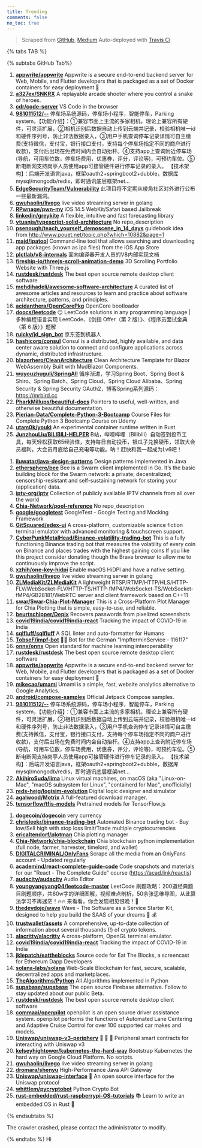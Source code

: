```yaml
---
title: Trending
comments: false
no_toc: true
---
```


> Scraped from [GitHub](https://github.com/trending), [Medium](https://medium.com/topic/popular)
Auto-deployed with [Travis Ci](https://travis-ci.org/)

{% tabs TAB %}
<!-- tab GitHub -->
{% subtabs GitHub Tab%}
<!-- tab Daily -->
1. [**appwrite/appwrite**](https://github.com/appwrite/appwrite)
Appwrite is a secure end-to-end backend server for Web, Mobile, and Flutter developers that is packaged as a set of Docker containers for easy deployment 🚀
2. [**a327ex/SNKRX**](https://github.com/a327ex/SNKRX)
A replayable arcade shooter where you control a snake of heroes.
3. [**cdr/code-server**](https://github.com/cdr/code-server)
VS Code in the browser
4. [**981011512/--**](https://github.com/981011512/--)
停车场系统源码，停车场小程序，智能停车，Parking system，【功能介绍】：①兼容市面上主流的多家相机，理论上兼容所有硬件，可灵活扩展，②相机识别后数据自动上传到云端并记录，校验相机唯一id和硬件序列号，防止非法数据录入，③用户手机查询停车记录详情可自主缴费(支持微信，支付宝，银行接口支付，支持每个停车场指定不同的商户进行收款)，支付后出场在免费时间内会自动抬杆。④支持app上查询附近停车场(导航，可用车位数，停车场费用，优惠券，评分，评论等)，可预约车位。⑤断电断网支持岗亭人员使用app可接管硬件进行停车记录的录入。 【技术架构】：后端开发语言java，框架oauth2+springboot2+dubble，数据库mysql/mongodb/redis，即时通讯底层框架net…
5. [**EdgeSecurityTeam/Vulnerability**](https://github.com/EdgeSecurityTeam/Vulnerability)
此项目将不定期从棱角社区对外进行公布一些最新漏洞。
6. [**gwuhaolin/livego**](https://github.com/gwuhaolin/livego)
live video streaming server in golang
7. [**RPwnage/pwn-my**](https://github.com/RPwnage/pwn-my)
iOS 14.5 WebKit/Safari based Jailbreak
8. [**linkedin/greykite**](https://github.com/linkedin/greykite)
A flexible, intuitive and fast forecasting library
9. [**vtuanjs/typescript-solid-architecture**](https://github.com/vtuanjs/typescript-solid-architecture)
No repo_description
10. [**psenough/teach_yourself_demoscene_in_14_days**](https://github.com/psenough/teach_yourself_demoscene_in_14_days)
guidebook idea from http://www.pouet.net/topic.php?which=10882&page=1
11. [**majd/ipatool**](https://github.com/majd/ipatool)
Command-line tool that allows searching and downloading app packages (known as ipa files) from the iOS App Store
12. [**plctlab/v8-internals**](https://github.com/plctlab/v8-internals)
面向编译器开发人员的V8内部实现文档
13. [**fireship-io/threejs-scroll-animation-demo**](https://github.com/fireship-io/threejs-scroll-animation-demo)
3D Scrolling Portfolio Website with Three.js
14. [**rustdesk/rustdesk**](https://github.com/rustdesk/rustdesk)
The best open source remote desktop client software
15. [**mehdihadeli/awesome-software-architecture**](https://github.com/mehdihadeli/awesome-software-architecture)
A curated list of awesome articles and resources to learn and practice about software architecture, patterns, and principles.
16. [**acidanthera/OpenCorePkg**](https://github.com/acidanthera/OpenCorePkg)
OpenCore bootloader
17. [**doocs/leetcode**](https://github.com/doocs/leetcode)
😏 LeetCode solutions in any programming language | 多种编程语言实现 LeetCode、《剑指 Offer（第 2 版）》、《程序员面试金典（第 6 版）》题解
18. [**ruicky/jd_sign_bot**](https://github.com/ruicky/jd_sign_bot)
京东签到机器人
19. [**hashicorp/consul**](https://github.com/hashicorp/consul)
Consul is a distributed, highly available, and data center aware solution to connect and configure applications across dynamic, distributed infrastructure.
20. [**blazorhero/CleanArchitecture**](https://github.com/blazorhero/CleanArchitecture)
Clean Architecture Template for Blazor WebAssembly Built with MudBlazor Components.
21. [**wuyouzhuguli/SpringAll**](https://github.com/wuyouzhuguli/SpringAll)
循序渐进，学习Spring Boot、Spring Boot & Shiro、Spring Batch、Spring Cloud、Spring Cloud Alibaba、Spring Security & Spring Security OAuth2，博客Spring系列源码：https://mrbird.cc
22. [**PharkMillups/beautiful-docs**](https://github.com/PharkMillups/beautiful-docs)
Pointers to useful, well-written, and otherwise beautiful documentation.
23. [**Pierian-Data/Complete-Python-3-Bootcamp**](https://github.com/Pierian-Data/Complete-Python-3-Bootcamp)
Course Files for Complete Python 3 Bootcamp Course on Udemy
24. [**utam0k/youki**](https://github.com/utam0k/youki)
An experimental container runtime written in Rust
25. [**JunzhouLiu/BILIBILI-HELPER**](https://github.com/JunzhouLiu/BILIBILI-HELPER)
B站，哔哩哔哩（Bilibili）自动签到投币工具，每天轻松获取65经验值，支持每日自动投币，银瓜子兑换硬币，领取大会员福利，大会员月底给自己充电等功能。呐！赶快和我一起成为Lv6吧！
<!-- endtab -->
<!-- tab Weekly -->
1. [**iluwatar/java-design-patterns**](https://github.com/iluwatar/java-design-patterns)
Design patterns implemented in Java
2. [**ethersphere/bee**](https://github.com/ethersphere/bee)
Bee is a Swarm client implemented in Go. It’s the basic building block for the Swarm network: a private; decentralized; censorship-resistant and self-sustaining network for storing your (application) data.
3. [**iptv-org/iptv**](https://github.com/iptv-org/iptv)
Collection of publicly available IPTV channels from all over the world
4. [**Chia-Network/pool-reference**](https://github.com/Chia-Network/pool-reference)
No repo_description
5. [**google/googletest**](https://github.com/google/googletest)
GoogleTest - Google Testing and Mocking Framework
6. [**GitSquared/edex-ui**](https://github.com/GitSquared/edex-ui)
A cross-platform, customizable science fiction terminal emulator with advanced monitoring & touchscreen support.
7. [**CyberPunkMetalHead/Binance-volatility-trading-bot**](https://github.com/CyberPunkMetalHead/Binance-volatility-trading-bot)
This is a fully functioning Binance trading bot that measures the volatility of every coin on Binance and places trades with the highest gaining coins If you like this project consider donating though the Brave browser to allow me to continuously improve the script.
8. [**xzhih/one-key-hidpi**](https://github.com/xzhih/one-key-hidpi)
Enable macOS HiDPI and have a native setting.
9. [**gwuhaolin/livego**](https://github.com/gwuhaolin/livego)
live video streaming server in golang
10. [**ZLMediaKit/ZLMediaKit**](https://github.com/ZLMediaKit/ZLMediaKit)
A lightweight RTSP/RTMP/HTTP/HLS/HTTP-FLV/WebSocket-FLV/HTTP-TS/HTTP-fMP4/WebSocket-TS/WebSocket-fMP4/GB28181/WebRTC server and client framework based on C++11
11. [**swar/Swar-Chia-Plot-Manager**](https://github.com/swar/Swar-Chia-Plot-Manager)
This is a Cross-Platform Plot Manager for Chia Plotting that is simple, easy-to-use, and reliable.
12. [**beurtschipper/Depix**](https://github.com/beurtschipper/Depix)
Recovers passwords from pixelized screenshots
13. [**covid19india/covid19india-react**](https://github.com/covid19india/covid19india-react)
Tracking the impact of COVID-19 in India
14. [**sqlfluff/sqlfluff**](https://github.com/sqlfluff/sqlfluff)
A SQL linter and auto-formatter for Humans
15. [**TobseF/impf-bot**](https://github.com/TobseF/impf-bot)
💉🤖 Bot for the German "ImpfterminService - 116117"
16. [**onnx/onnx**](https://github.com/onnx/onnx)
Open standard for machine learning interoperability
17. [**rustdesk/rustdesk**](https://github.com/rustdesk/rustdesk)
The best open source remote desktop client software
18. [**appwrite/appwrite**](https://github.com/appwrite/appwrite)
Appwrite is a secure end-to-end backend server for Web, Mobile, and Flutter developers that is packaged as a set of Docker containers for easy deployment 🚀
19. [**mikecao/umami**](https://github.com/mikecao/umami)
Umami is a simple, fast, website analytics alternative to Google Analytics.
20. [**android/compose-samples**](https://github.com/android/compose-samples)
Official Jetpack Compose samples.
21. [**981011512/--**](https://github.com/981011512/--)
停车场系统源码，停车场小程序，智能停车，Parking system，【功能介绍】：①兼容市面上主流的多家相机，理论上兼容所有硬件，可灵活扩展，②相机识别后数据自动上传到云端并记录，校验相机唯一id和硬件序列号，防止非法数据录入，③用户手机查询停车记录详情可自主缴费(支持微信，支付宝，银行接口支付，支持每个停车场指定不同的商户进行收款)，支付后出场在免费时间内会自动抬杆。④支持app上查询附近停车场(导航，可用车位数，停车场费用，优惠券，评分，评论等)，可预约车位。⑤断电断网支持岗亭人员使用app可接管硬件进行停车记录的录入。 【技术架构】：后端开发语言java，框架oauth2+springboot2+dubble，数据库mysql/mongodb/redis，即时通讯底层框架net…
22. [**AkihiroSuda/lima**](https://github.com/AkihiroSuda/lima)
Linux virtual machines, on macOS (aka "Linux-on-Mac", "macOS subsystem for Linux", "containerd for Mac", unofficially)
23. [**reds-heig/logisim-evolution**](https://github.com/reds-heig/logisim-evolution)
Digital logic designer and simulator
24. [**agalwood/Motrix**](https://github.com/agalwood/Motrix)
A full-featured download manager.
25. [**tensorflow/tfjs-models**](https://github.com/tensorflow/tfjs-models)
Pretrained models for TensorFlow.js
<!-- endtab -->
<!-- tab Monthly -->
1. [**dogecoin/dogecoin**](https://github.com/dogecoin/dogecoin)
very currency
2. [**chrisleekr/binance-trading-bot**](https://github.com/chrisleekr/binance-trading-bot)
Automated Binance trading bot - Buy low/Sell high with stop loss limit/Trade multiple cryptocurrencies
3. [**ericaltendorf/plotman**](https://github.com/ericaltendorf/plotman)
Chia plotting manager
4. [**Chia-Network/chia-blockchain**](https://github.com/Chia-Network/chia-blockchain)
Chia blockchain python implementation (full node, farmer, harvester, timelord, and wallet)
5. [**DIGITALCRIMINAL/OnlyFans**](https://github.com/DIGITALCRIMINAL/OnlyFans)
Scrape all the media from an OnlyFans account - Updated regularly
6. [**academind/react-complete-guide-code**](https://github.com/academind/react-complete-guide-code)
Code snapshots and materials for our "React - The Complete Guide" course (https://acad.link/reactjs)
7. [**audacity/audacity**](https://github.com/audacity/audacity)
Audio Editor
8. [**youngyangyang04/leetcode-master**](https://github.com/youngyangyang04/leetcode-master)
LeetCode 刷题攻略：200道经典题目刷题顺序，共60w字的详细图解，视频难点剖析，50余张思维导图，从此算法学习不再迷茫！🔥🔥 来看看，你会发现相见恨晚！🚀
9. [**thedevdojo/wave**](https://github.com/thedevdojo/wave)
Wave - The Software as a Service Starter Kit, designed to help you build the SAAS of your dreams 🚀 💰
10. [**trustwallet/assets**](https://github.com/trustwallet/assets)
A comprehensive, up-to-date collection of information about several thousands (!) of crypto tokens.
11. [**alacritty/alacritty**](https://github.com/alacritty/alacritty)
A cross-platform, OpenGL terminal emulator.
12. [**covid19india/covid19india-react**](https://github.com/covid19india/covid19india-react)
Tracking the impact of COVID-19 in India
13. [**jklepatch/eattheblocks**](https://github.com/jklepatch/eattheblocks)
Source code for Eat The Blocks, a screencast for Ethereum Dapp Developers
14. [**solana-labs/solana**](https://github.com/solana-labs/solana)
Web-Scale Blockchain for fast, secure, scalable, decentralized apps and marketplaces.
15. [**TheAlgorithms/Python**](https://github.com/TheAlgorithms/Python)
All Algorithms implemented in Python
16. [**supabase/supabase**](https://github.com/supabase/supabase)
The open source Firebase alternative. Follow to stay updated about our public Beta.
17. [**rustdesk/rustdesk**](https://github.com/rustdesk/rustdesk)
The best open source remote desktop client software
18. [**commaai/openpilot**](https://github.com/commaai/openpilot)
openpilot is an open source driver assistance system. openpilot performs the functions of Automated Lane Centering and Adaptive Cruise Control for over 100 supported car makes and models.
19. [**Uniswap/uniswap-v3-periphery**](https://github.com/Uniswap/uniswap-v3-periphery)
🦄 🦄 🦄 Peripheral smart contracts for interacting with Uniswap v3
20. [**kelseyhightower/kubernetes-the-hard-way**](https://github.com/kelseyhightower/kubernetes-the-hard-way)
Bootstrap Kubernetes the hard way on Google Cloud Platform. No scripts.
21. [**gwuhaolin/livego**](https://github.com/gwuhaolin/livego)
live video streaming server in golang
22. [**dromara/shenyu**](https://github.com/dromara/shenyu)
High-Performance Java API Gateway
23. [**Uniswap/uniswap-interface**](https://github.com/Uniswap/uniswap-interface)
🦄 An open source interface for the Uniswap protocol
24. [**whittlem/pycryptobot**](https://github.com/whittlem/pycryptobot)
Python Crypto Bot
25. [**rust-embedded/rust-raspberrypi-OS-tutorials**](https://github.com/rust-embedded/rust-raspberrypi-OS-tutorials)
📚 Learn to write an embedded OS in Rust 🦀
<!-- endtab -->
{% endsubtabs %}
<!-- endtab -->
<!-- tab Medium -->
The crawler crashed, please contact the administrator to modify.
<!-- endtab -->
{% endtabs %}
Hi